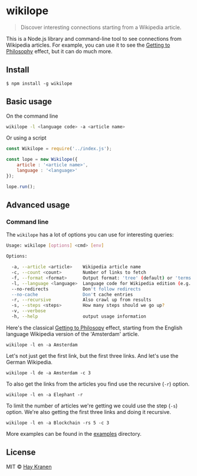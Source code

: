 # wikilope
> Discover interesting connections starting from a Wikipedia article.

This is a Node.js library and command-line tool to see connections from Wikipedia articles. For example, you can use it to see the [Getting to Philosophy](https://en.wikipedia.org/wiki/Wikipedia:Getting_to_Philosophy) effect, but it can do much more.

## Install
```
$ npm install -g wikilope
```

## Basic usage

On the command line

```bash
wikilope -l <language code> -a <article name>
```

Or using a script

```javascript
const Wikilope = require('../index.js');

const lope = new Wikilope({
    article : '<article name>',
    language : '<language>'
});

lope.run();
```

## Advanced usage
### Command line
The `wikilope` has a lot of options you can use for interesting queries:

```bash
Usage: wikilope [options] <cmd> [env]

Options:

  -a, --article <article>    Wikipedia article name
  -c, --count <count>        Number of links to fetch
  -f, --format <format>      Output format: 'tree' (default) or 'terms'
  -l, --language <language>  Language code for Wikipedia edition (e.g. 'en', 'nl', 'fr')
  --no-redirects             Don't follow redirects
  --no-cache                 Don't cache entries
  -r, --recursive            Also crawl up from results
  -s, --steps <steps>        How many steps should we go up?
  -v, --verbose
  -h, --help                 output usage information
```

Here's the classical [Getting to Philosopy](https://en.wikipedia.org/wiki/Wikipedia:Getting_to_Philosophy) effect, starting from the English language Wikipedia version of the 'Amsterdam' article.

    wikilope -l en -a Amsterdam

Let's not just get the first link, but the first three links. And let's use the German Wikipedia.

    wikilope -l de -a Amsterdam -c 3

To also get the links from the articles you find use the recursive (`-r`) option.

    wikilope -l en -a Elephant -r

To limit the number of articles we're getting we could use the step (`-s`) option. We're also getting the first three links and doing it recursive.

    wikilope -l en -a Blockchain -rs 5 -c 3

More examples can be found in the [examples](./examples) directory.

## License
MIT &copy; [Hay Kranen](http://www.haykranen.nl)